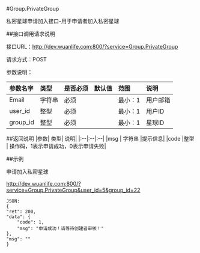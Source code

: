 #Group.PrivateGroup

私密星球申请加入接口-用于申请者加入私密星球

##接口调用请求说明

接口URL：http://dev.wuanlife.com:800/?service=Group.PrivateGroup

请求方式：POST

参数说明：

|参数名字   | 类型|  是否必须   | 默认值   | 范围      |  说明|
|:--|:--|:--|:--|:--|:--|
|Email    |   字符串| 必须     ||           最小：1  |  用户邮箱|
|user_id    |整型 |必须 ||   最小：1   |用户ID|
|group_id   |整型|    必须  ||   最小：1   |星球ID|


##返回说明
|参数|        类型|   说明|
|:--|:--|:--|
|msg           |  字符串 |提示信息|
|code            |整型 |  操作码，1表示申请成功，0表示申请失败|


##示例

申请加入私密星球

http://dev.wuanlife.com:800/?service=Group.PrivateGroup&user_id=5&group_id=22

    JSON:
    {
    "ret": 200,
    "data": {
        "code": 1,
        "msg": "申请成功！请等待创建者审核！"
    },
    "msg": ""
    }
